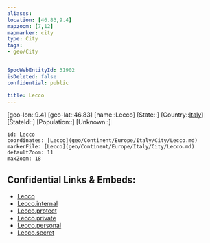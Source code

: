 ```yaml
---
aliases: 
location: [46.83,9.4]
mapzoom: [7,12] 
mapmarker: city 
type: City
tags:
- geo/City


SpocWebEntityId: 31902
isDeleted: false
confidential: public

title: Lecco
---
```

[geo-lon::9.4]
[geo-lat::46.83]
[name::Lecco]
[State::]
[Country::[Italy](geo/Continent/Europe/Italy.md)]
[StateId::]
[Population::]
[Unknown::]


```leaflet
id: Lecco
coordinates: [Lecco](geo/Continent/Europe/Italy/City/Lecco.md)
markerFile: [Lecco](geo/Continent/Europe/Italy/City/Lecco.md)
defaultZoom: 11 
maxZoom: 18
```


## Confidential Links & Embeds: 
- [Lecco](../../../../../../_public/geo/Continent/Europe/Italy/City/Lecco.md) 
- [Lecco.internal](../../../../../../_internal/geo/Continent/Europe/Italy/City/Lecco.internal.md) 
- [Lecco.protect](../../../../../../_protect/geo/Continent/Europe/Italy/City/Lecco.protect.md) 
- [Lecco.private](../../../../../../_private/geo/Continent/Europe/Italy/City/Lecco.private.md) 
- [Lecco.personal](../../../../../../_personal/geo/Continent/Europe/Italy/City/Lecco.personal.md) 
- [Lecco.secret](../../../../../../_secret/geo/Continent/Europe/Italy/City/Lecco.secret.md) 
